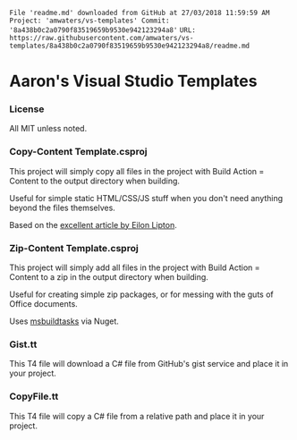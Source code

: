﻿` File 'readme.md' downloaded from GitHub at 27/03/2018 11:59:59 AM `
` Project: 'amwaters/vs-templates' Commit: '8a438b0c2a0790f83519659b9530e942123294a8' `
` URL: https://raw.githubusercontent.com/amwaters/vs-templates/8a438b0c2a0790f83519659b9530e942123294a8/readme.md `

# Aaron's Visual Studio Templates
### License

All MIT unless noted.

### Copy-Content Template.csproj

This project will simply copy all files in the project with Build Action = Content to the output directory when building.

Useful for simple static HTML/CSS/JS stuff when you don't need anything beyond the files themselves.

Based on the [excellent article by Eilon Lipton](http://weblogs.asp.net/leftslipper/creating-visual-studio-projects-that-only-contain-static-files).

### Zip-Content Template.csproj

This project will simply add all files in the project with Build Action = Content to a zip in the output directory when building.

Useful for creating simple zip packages, or for messing with the guts of Office documents.

Uses [msbuildtasks](https://github.com/loresoft/msbuildtasks) via Nuget.

### Gist.tt

This T4 file will download a C# file from GitHub's gist service and place it in your project.

### CopyFile.tt

This T4 file will copy a C# file from a relative path and place it in your project.
